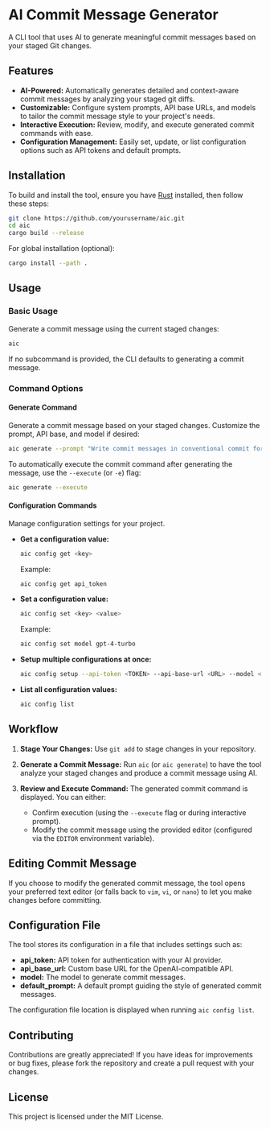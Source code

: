 # AI Commit Message Generator

A CLI tool that uses AI to generate meaningful commit messages based on your staged Git changes.

## Features

- **AI-Powered:** Automatically generates detailed and context-aware commit messages by analyzing your staged git diffs.
- **Customizable:** Configure system prompts, API base URLs, and models to tailor the commit message style to your project's needs.
- **Interactive Execution:** Review, modify, and execute generated commit commands with ease.
- **Configuration Management:** Easily set, update, or list configuration options such as API tokens and default prompts.

## Installation

To build and install the tool, ensure you have [Rust](https://www.rust-lang.org/tools/install) installed, then follow these steps:

```bash
git clone https://github.com/yourusername/aic.git
cd aic
cargo build --release
```

For global installation (optional):

```bash
cargo install --path .
```

## Usage

### Basic Usage

Generate a commit message using the current staged changes:

```bash
aic
```

If no subcommand is provided, the CLI defaults to generating a commit message.

### Command Options

#### Generate Command

Generate a commit message based on your staged changes. Customize the prompt, API base, and model if desired:

```bash
aic generate --prompt "Write commit messages in conventional commit format" --api-base "https://api.openai.com" --model "gpt-4-turbo"
```

To automatically execute the commit command after generating the message, use the `--execute` (or `-e`) flag:

```bash
aic generate --execute
```

#### Configuration Commands

Manage configuration settings for your project.

- **Get a configuration value:**

  ```bash
  aic config get <key>
  ```

  Example:

  ```bash
  aic config get api_token
  ```

- **Set a configuration value:**

  ```bash
  aic config set <key> <value>
  ```

  Example:

  ```bash
  aic config set model gpt-4-turbo
  ```

- **Setup multiple configurations at once:**

  ```bash
  aic config setup --api-token <TOKEN> --api-base-url <URL> --model <MODEL> --default-prompt "Your default prompt"
  ```

- **List all configuration values:**

  ```bash
  aic config list
  ```

## Workflow

1. **Stage Your Changes:**
   Use `git add` to stage changes in your repository.

2. **Generate a Commit Message:**
   Run `aic` (or `aic generate`) to have the tool analyze your staged changes and produce a commit message using AI.

3. **Review and Execute Command:**
   The generated commit command is displayed. You can either:
   - Confirm execution (using the `--execute` flag or during interactive prompt).
   - Modify the commit message using the provided editor (configured via the `EDITOR` environment variable).

## Editing Commit Message

If you choose to modify the generated commit message, the tool opens your preferred text editor (or falls back to `vim`, `vi`, or `nano`) to let you make changes before committing.

## Configuration File

The tool stores its configuration in a file that includes settings such as:

- **api_token:** API token for authentication with your AI provider.
- **api_base_url:** Custom base URL for the OpenAI-compatible API.
- **model:** The model to generate commit messages.
- **default_prompt:** A default prompt guiding the style of generated commit messages.

The configuration file location is displayed when running `aic config list`.

## Contributing

Contributions are greatly appreciated! If you have ideas for improvements or bug fixes, please fork the repository and create a pull request with your changes.

## License

This project is licensed under the MIT License.

